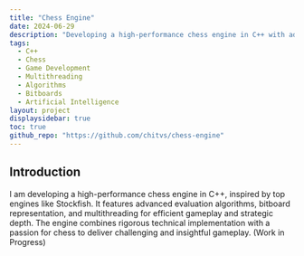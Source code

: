 ```yaml
---
title: "Chess Engine"
date: 2024-06-29
description: "Developing a high-performance chess engine in C++ with advanced evaluation algorithms, bitboard representation, and multithreading."
tags:
  - C++
  - Chess
  - Game Development
  - Multithreading
  - Algorithms
  - Bitboards
  - Artificial Intelligence
layout: project
displaysidebar: true
toc: true
github_repo: "https://github.com/chitvs/chess-engine"
---
```


## Introduction

I am developing a high-performance chess engine in C++, inspired by top engines like Stockfish. It features advanced evaluation algorithms, bitboard representation, and multithreading for efficient gameplay and strategic depth. The engine combines rigorous technical implementation with a passion for chess to deliver challenging and insightful gameplay. (Work in Progress)